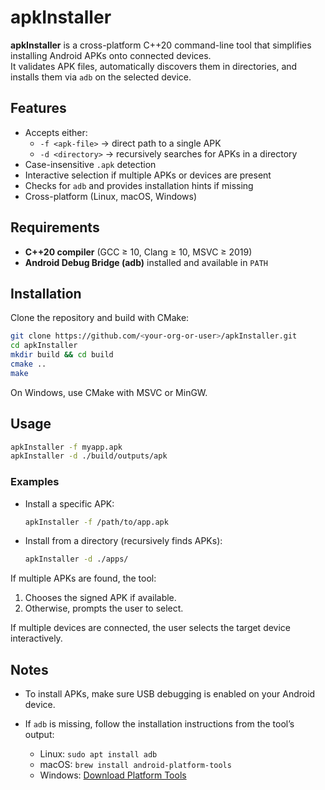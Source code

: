 ﻿# apkInstaller

**apkInstaller** is a cross-platform C++20 command-line tool that simplifies installing Android APKs onto connected devices.  
It validates APK files, automatically discovers them in directories, and installs them via `adb` on the selected device.

## Features
- Accepts either:
  - `-f <apk-file>` → direct path to a single APK  
  - `-d <directory>` → recursively searches for APKs in a directory
- Case-insensitive `.apk` detection
- Interactive selection if multiple APKs or devices are present
- Checks for `adb` and provides installation hints if missing
- Cross-platform (Linux, macOS, Windows)

## Requirements
- **C++20 compiler** (GCC ≥ 10, Clang ≥ 10, MSVC ≥ 2019)
- **Android Debug Bridge (adb)** installed and available in `PATH`

## Installation
Clone the repository and build with CMake:

```bash
git clone https://github.com/<your-org-or-user>/apkInstaller.git
cd apkInstaller
mkdir build && cd build
cmake ..
make
````

On Windows, use CMake with MSVC or MinGW.

## Usage

```bash
apkInstaller -f myapp.apk
apkInstaller -d ./build/outputs/apk
```

### Examples

* Install a specific APK:

  ```bash
  apkInstaller -f /path/to/app.apk
  ```
* Install from a directory (recursively finds APKs):

  ```bash
  apkInstaller -d ./apps/
  ```

If multiple APKs are found, the tool:

1. Chooses the signed APK if available.
2. Otherwise, prompts the user to select.

If multiple devices are connected, the user selects the target device interactively.

## Notes

* To install APKs, make sure USB debugging is enabled on your Android device.
* If `adb` is missing, follow the installation instructions from the tool’s output:

  * Linux: `sudo apt install adb`
  * macOS: `brew install android-platform-tools`
  * Windows: [Download Platform Tools](https://developer.android.com/studio/releases/platform-tools)
